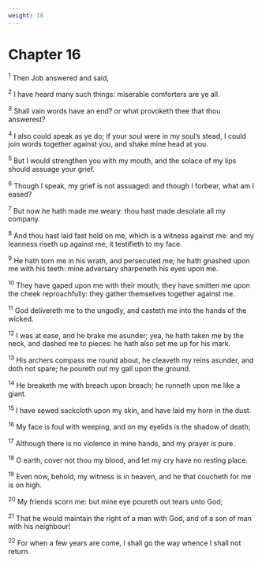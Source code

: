 ```yaml
---
weight: 16
---
```


# Chapter 16

<sup>1</sup> Then Job answered and said, 

<sup>2</sup> I have heard many such things: miserable comforters are ye all. 

<sup>3</sup> Shall vain words have an end? or what provoketh thee that thou answerest? 

<sup>4</sup> I also could speak as ye do; if your soul were in my soul’s stead, I could join words together against you, and shake mine head at you. 

<sup>5</sup> But I would strengthen you with my mouth, and the solace of my lips should assuage your grief. 

<sup>6</sup> Though I speak, my grief is not assuaged: and though I forbear, what am I eased? 

<sup>7</sup> But now he hath made me weary: thou hast made desolate all my company. 

<sup>8</sup> And thou hast laid fast hold on me, which is a witness against me: and my leanness riseth up against me, it testifieth to my face. 

<sup>9</sup> He hath torn me in his wrath, and persecuted me; he hath gnashed upon me with his teeth: mine adversary sharpeneth his eyes upon me. 

<sup>10</sup> They have gaped upon me with their mouth; they have smitten me upon the cheek reproachfully: they gather themselves together against me. 

<sup>11</sup> God delivereth me to the ungodly, and casteth me into the hands of the wicked. 

<sup>12</sup> I was at ease, and he brake me asunder; yea, he hath taken me by the neck, and dashed me to pieces: he hath also set me up for his mark. 

<sup>13</sup> His archers compass me round about, he cleaveth my reins asunder, and doth not spare; he poureth out my gall upon the ground. 

<sup>14</sup> He breaketh me with breach upon breach; he runneth upon me like a giant. 

<sup>15</sup> I have sewed sackcloth upon my skin, and have laid my horn in the dust. 

<sup>16</sup> My face is foul with weeping, and on my eyelids is the shadow of death; 

<sup>17</sup> Although there is no violence in mine hands, and my prayer is pure. 

<sup>18</sup> O earth, cover not thou my blood, and let my cry have no resting place. 

<sup>19</sup> Even now, behold, my witness is in heaven, and he that coucheth for me is on high. 

<sup>20</sup> My friends scorn me: but mine eye poureth out tears unto God; 

<sup>21</sup> That he would maintain the right of a man with God, and of a son of man with his neighbour! 

<sup>22</sup> For when a few years are come, I shall go the way whence I shall not return. 


